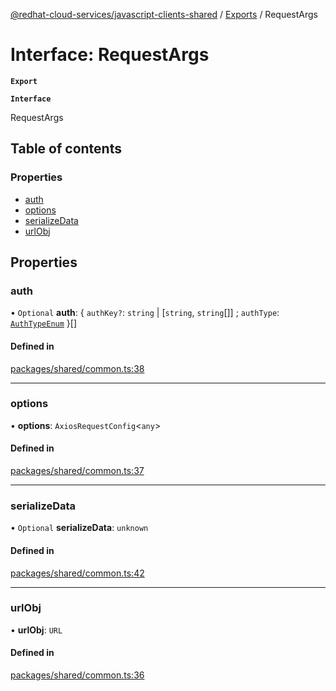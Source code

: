 [@redhat-cloud-services/javascript-clients-shared](../README.md) / [Exports](../modules.md) / RequestArgs

# Interface: RequestArgs

**`Export`**

**`Interface`**

RequestArgs

## Table of contents

### Properties

- [auth](RequestArgs.md#auth)
- [options](RequestArgs.md#options)
- [serializeData](RequestArgs.md#serializedata)
- [urlObj](RequestArgs.md#urlobj)

## Properties

### auth

• `Optional` **auth**: { `authKey?`: `string` \| [`string`, `string`[]] ; `authType`: [`AuthTypeEnum`](../modules.md#authtypeenum-1)  }[]

#### Defined in

[packages/shared/common.ts:38](https://github.com/RedHatInsights/javascript-clients/blob/master/packages/shared/common.ts#L38)

___

### options

• **options**: `AxiosRequestConfig`<`any`\>

#### Defined in

[packages/shared/common.ts:37](https://github.com/RedHatInsights/javascript-clients/blob/master/packages/shared/common.ts#L37)

___

### serializeData

• `Optional` **serializeData**: `unknown`

#### Defined in

[packages/shared/common.ts:42](https://github.com/RedHatInsights/javascript-clients/blob/master/packages/shared/common.ts#L42)

___

### urlObj

• **urlObj**: `URL`

#### Defined in

[packages/shared/common.ts:36](https://github.com/RedHatInsights/javascript-clients/blob/master/packages/shared/common.ts#L36)
